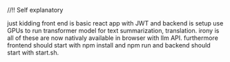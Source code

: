 //!! Self explanatory

just kidding front end is basic react app with JWT and backend is setup use GPUs to run transformer model for text summarization, translation. irony is all of these are now nativaly available in browser with llm API. furthermore frontend should start with npm install and npm run and backend should start with start.sh.
